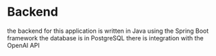 # Backend

the backend for this application is written in Java using the Spring Boot framework
the database is in PostgreSQL
there is integration with the OpenAI API
